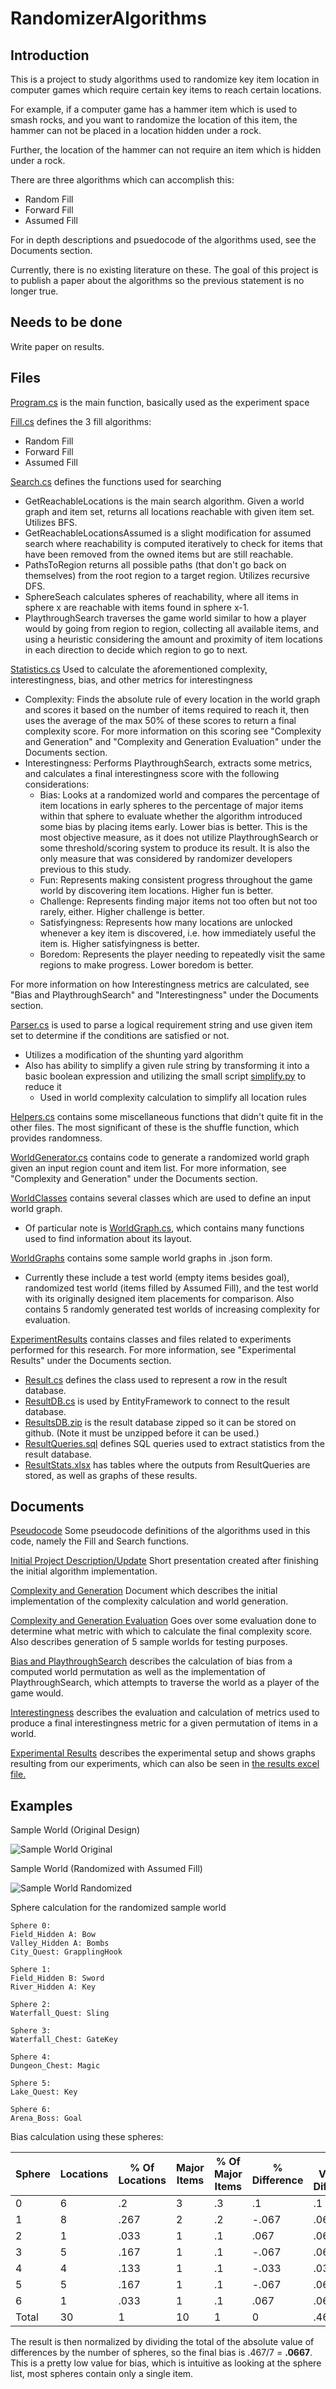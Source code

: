 # RandomizerAlgorithms

## Introduction

This is a project to study algorithms used to randomize key item location in computer games which require certain key items to reach certain locations.

For example, if a computer game has a hammer item which is used to smash rocks, and you want to randomize the location of this item, the hammer can not be placed in a location hidden under a rock.

Further, the location of the hammer can not require an item which is hidden under a rock.

There are three algorithms which can accomplish this:
* Random Fill
* Forward Fill
* Assumed Fill

For in depth descriptions and psuedocode of the algorithms used, see the Documents section.

Currently, there is no existing literature on these. The goal of this project is to publish a paper about the algorithms so the previous statement is no longer true.

## Needs to be done
   
Write paper on results.
    
## Files

[Program.cs](Program.cs) is the main function, basically used as the experiment space

[Fill.cs](Fill.cs) defines the 3 fill algorithms: 
* Random Fill
* Forward Fill
* Assumed Fill

[Search.cs](Search.cs) defines the functions used for searching
* GetReachableLocations is the main search algorithm. Given a world graph and item set, returns all locations reachable with given item set. Utilizes BFS.
* GetReachableLocationsAssumed is a slight modification for assumed search where reachability is computed iteratively to check for items that have been removed from the owned items but are still reachable.
* PathsToRegion returns all possible paths (that don't go back on themselves) from the root region to a target region. Utilizes recursive DFS.
* SphereSeach calculates spheres of reachability, where all items in sphere x are reachable with items found in sphere x-1.
* PlaythroughSearch traverses the game world similar to how a player would by going from region to region, collecting all available items, and using a heuristic considering the amount and proximity of item locations in each direction to decide which region to go to next.

[Statistics.cs](Statistics.cs) Used to calculate the aforementioned complexity, interestingness, bias, and other metrics for interestingness
* Complexity: Finds the absolute rule of every location in the world graph and scores it based on the number of items required to reach it, then uses the average of the max 50% of these scores to return a final complexity score. For more information on this scoring see "Complexity and Generation" and "Complexity and Generation Evaluation" under the Documents section.
* Interestingness: Performs PlaythroughSearch, extracts some metrics, and calculates a final interestingness score with the following considerations:
   * Bias: Looks at a randomized world and compares the percentage of item locations in early spheres to the percentage of major items within that sphere to evaluate whether the algorithm introduced some bias by placing items early. Lower bias is better. This is the most objective measure, as it does not utilize PlaythroughSearch or some threshold/scoring system to produce its result. It is also the only measure that was considered by randomizer developers previous to this study.
   * Fun: Represents making consistent progress throughout the game world by discovering item locations. Higher fun is better.
   * Challenge: Represents finding major items not too often but not too rarely, either. Higher challenge is better.
   * Satisfyingness: Represents how many locations are unlocked whenever a key item is discovered, i.e. how immediately useful the item is. Higher satisfyingness is better.
   * Boredom: Represents the player needing to repeatedly visit the same regions to make progress. Lower boredom is better.

For more information on how Interestingness metrics are calculated, see "Bias and PlaythroughSearch" and "Interestingness" under the Documents section.

[Parser.cs](Parser.cs) is used to parse a logical requirement string and use given item set to determine if the conditions are satisfied or not.
* Utilizes a modification of the shunting yard algorithm
* Also has ability to simplify a given rule string by transforming it into a basic boolean expression and utilizing the small script [simplify.py](simplify.py) to reduce it
    * Used in world complexity calculation to simplify all location rules

[Helpers.cs](Helpers.cs) contains some miscellaneous functions that didn't quite fit in the other files. The most significant of these is the shuffle function, which provides randomness.

[WorldGenerator.cs](WorldGenerator.cs) contains code to generate a randomized world graph given an input region count and item list. For more information, see "Complexity and Generation" under the Documents section.

[WorldClasses](WorldClasses) contains several classes which are used to define an input world graph.
* Of particular note is [WorldGraph.cs](WorldClasses/WorldGraph.cs), which contains many functions used to find information about its layout.

[WorldGraphs](WorldGraphs) contains some sample world graphs in .json form.
* Currently these include a test world (empty items besides goal), randomized test world (items filled by Assumed Fill), and the test world with its originally designed item placements for comparison. Also contains 5 randomly generated test worlds of increasing complexity for evaluation.

[ExperimentResults](ExperimentResults) contains classes and files related to experiments performed for this research. For more information, see "Experimental Results" under the Documents section.
* [Result.cs](ExperimentResults/Result.cs) defines the class used to represent a row in the result database.
* [ResultDB.cs](ExperimentResults/ResultDB.cs) is used by EntityFramework to connect to the result database.
* [ResultsDB.zip](ExperimentResults/ResultsDB.zip) is the result database zipped so it can be stored on github. (Note it must be unzipped before it can be used.)
* [ResultQueries.sql](ExperimentResults/ResultQueries.sql) defines SQL queries used to extract statistics from the result database.
* [ResultStats.xlsx](ExperimentResults/ResultStats.xlsx) has tables where the outputs from ResultQueries are stored, as well as graphs of these results.

## Documents

[Pseudocode](https://drive.google.com/file/d/1w8PWoPOP0WWzDxhrliUTG9Q8VwHo0w_A/view?usp=sharing) Some pseudocode definitions of the algorithms used in this code, namely the Fill and Search functions.

[Initial Project Description/Update](https://docs.google.com/presentation/d/1kH7OujADrh_7JZ6zIJkcokt-aar8Mkaei7hMrmHWP9Y/edit?usp=sharing) Short presentation created after finishing the initial algorithm implementation.

[Complexity and Generation](https://docs.google.com/presentation/d/1BCcFDL4GdgRi2Ih_mrm7cEvWyxCpN6MDrw45Zl3AJjk/edit?usp=sharing) Document which describes the initial implementation of the complexity calculation and world generation.

[Complexity and Generation Evaluation](https://docs.google.com/presentation/d/1Sh6Km-P5fIdDRbM25pEOpdnlFkdVT1MeZXqyVRnMhSA/edit?usp=sharing) Goes over some evaluation done to determine what metric with which to calculate the final complexity score. Also describes generation of 5 sample worlds for testing purposes.

[Bias and PlaythroughSearch](https://docs.google.com/presentation/d/1_IezP3AD45V2YAj6AuKbr5FpFIJ9hw1qitbcXZCW-Hk/edit?usp=sharing) describes the calculation of bias from a computed world permutation as well as the implementation of PlaythroughSearch, which attempts to traverse the world as a player of the game would.

[Interestingness](https://docs.google.com/presentation/d/1VVmOIxesQDbI6D2yY7VFo1dLZs9_RkW5aShiv04aJKQ/edit?usp=sharing) describes the evaluation and calculation of metrics used to produce a final interestingness metric for a given permutation of items in a world.

[Experimental Results](https://docs.google.com/presentation/d/1VpflLQdzNcvkVdjA3HhacI251lAlfHv6vBvRO3feWhI/edit?usp=sharing) describes the experimental setup and shows graphs resulting from our experiments, which can also be seen in [the results excel file.](ExperimentResults/ResultStats.xlsx)

## Examples

Sample World (Original Design)

![Sample World Original](https://i.imgur.com/EIXoZHe.png)
    
Sample World (Randomized with Assumed Fill)

![Sample World Randomized](https://i.imgur.com/nZGoMjI.png)

Sphere calculation for the randomized sample world
```
Sphere 0:
Field_Hidden A: Bow
Valley_Hidden A: Bombs
City_Quest: GrapplingHook

Sphere 1:
Field_Hidden B: Sword
River_Hidden A: Key

Sphere 2:
Waterfall_Quest: Sling

Sphere 3:
Waterfall_Chest: GateKey

Sphere 4:
Dungeon_Chest: Magic

Sphere 5:
Lake_Quest: Key

Sphere 6:
Arena_Boss: Goal
```

Bias calculation using these spheres:

| Sphere  | Locations | % Of Locations | Major Items | % Of Major Items | % Difference | Abs. Value of Difference |
| --- | --- | --- | --- | --- | --- | --- |
| 0 | 6 | .2 | 3 | .3 | .1 | .1 |
| 1 | 8 | .267 | 2 | .2 | -.067 | .067 |
| 2 | 1 | .033 | 1 | .1 | .067 | .067 |
| 3 | 5 | .167 | 1 | .1 | -.067 | .067 |
| 4 | 4 | .133 | 1 | .1 | -.033 | .033 |
| 5 | 5 | .167 | 1 | .1 | -.067 | .067 |
| 6 | 1 | .033 | 1 | .1 | .067 | .067 |
| Total | 30 | 1 | 10 | 1 | 0 | .467 |

The result is then normalized by dividing the total of the absolute value of differences by the number of spheres, so the final bias is .467/7 = **.0667**. This is a pretty low value for bias, which is intuitive as looking at the sphere list, most spheres contain only a single item.
